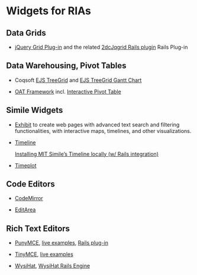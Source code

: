 # Widgets for RIAs

## Data Grids

  * [jQuery Grid Plug-in](http://www.trirand.com/blog/) and the related
    [2dcJqgrid Rails plugin](http://www.2dconcept.com/jquery-grid-rails-plugin)
    Rails Plug-in

## Data Warehousing, Pivot Tables

  * Coqsoft [EJS TreeGrid](http://www.treegrid.com/) and
    [EJS TreeGrid Gantt Chart](http://www.tgantt.com/)

  * [OAT Framework](http://oat.openlinksw.com/)
    incl. [Interactive Pivot Table](http://oat.openlinksw.com/index.html?pivot)

## Simile Widgets

  * [Exhibit](http://www.simile-widgets.org/exhibit/) to create web pages
    with advanced text search and filtering functionalities, with interactive
    maps, timelines, and other visualizations.

  * [Timeline](http://www.simile-widgets.org/timeline/)

    [Installing MIT Simile’s Timeline locally (w/ Rails integration)](http://blog.localkinegrinds.com/2007/11/06/installing-mit-similes-timeline-locally-w-rails-integration/)

  * [Timeplot](http://www.simile-widgets.org/timeplot/)

## Code Editors

  * [CodeMirror](http://marijn.haverbeke.nl/codemirror/)

  * [EditArea](http://www.cdolivet.com/index.php?page=editArea)

## Rich Text Editors

  * [PunyMCE](http://code.google.com/p/punymce/),
    [live examples](http://www.moxieforge.net/examples/punymce/examples/),
    [Rails plug-in](http://github.com/imanel/puny_mce/)

  * [TinyMCE](http://tinymce.moxiecode.com/),
    [live examples](http://tinymce.moxiecode.com/examples/full.php)

  * [WysiHat](http://github.com/josh/wysihat/),
    [WysiHat Rails Engine](http://github.com/80beans/wysihat-engine)
